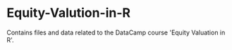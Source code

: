 # Equity-Valution-in-R

Contains files and data related to the DataCamp course 'Equity Valuation in R'.
